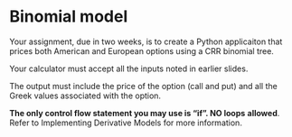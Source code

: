 # Binomial model

Your assignment, due in two weeks, is to create a Python applicaiton that
prices both American and European options using a CRR binomial tree.

Your calculator must accept all the inputs noted in earlier slides.

The output must include the price of the option (call and put) and all the
Greek values associated with the option.

**The only control flow statement you may use is “if”. NO loops**
**allowed**. Refer to Implementing Derivative Models for more information.